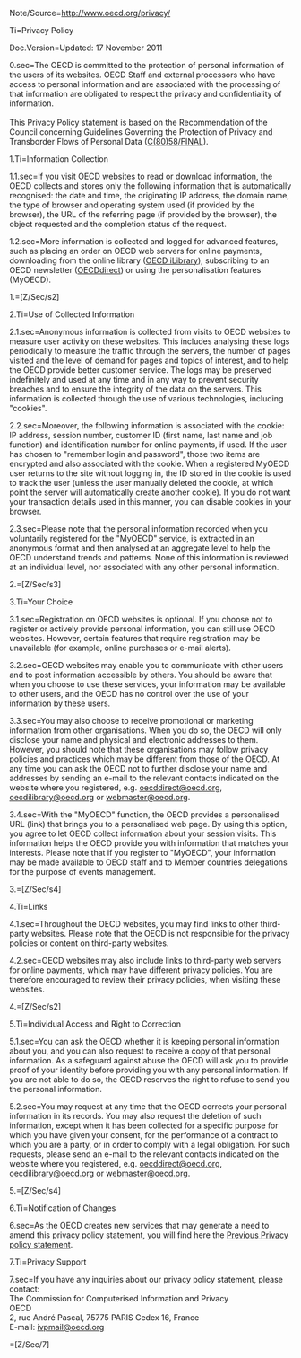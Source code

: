 Note/Source=http://www.oecd.org/privacy/

Ti=Privacy Policy

Doc.Version=Updated: 17 November 2011

0.sec=The OECD is committed to the protection of personal information of the users of its websites. OECD Staff and external processors who have access to personal information and are associated with the processing of that information are obligated to respect the privacy and confidentiality of information.<br /> <br /> This Privacy Policy statement is based on the Recommendation of the Council concerning Guidelines Governing the Protection of Privacy and Transborder Flows of Personal Data (<a href="http://acts.oecd.org/Public/Info.aspx?lang=en&infoRef=C%2880%2958/FINAL" target="_blank">C(80)58/FINAL</a>).

1.Ti=Information Collection

1.1.sec=If you visit OECD websites to read or download information, the OECD collects and stores only the following information that is automatically recognised: the date and time, the originating IP address, the domain name, the type of browser and operating system used (if provided by the browser), the URL of the referring page (if provided by the browser), the object requested and the completion status of the request.

1.2.sec=More information is collected and logged for advanced features, such as placing an order on OECD web servers for online payments, downloading from the online library (<a href="http://www.oecd-ilibrary.org/" target="_blank">OECD iLibrary</a>), subscribing to an OECD newsletter (<a href="http://www.oecd.org/document/54/0,3746,en_2649_201185_2699446_1_1_1_1,00.html">OECDdirect</a>) or using the personalisation features (MyOECD).

1.=[Z/Sec/s2]

2.Ti=Use of Collected Information

2.1.sec=Anonymous information is collected from visits to OECD websites to measure user activity on these websites. This includes analysing these logs periodically to measure the traffic through the servers, the number of pages visited and the level of demand for pages and topics of interest, and to help the OECD provide better customer service. The logs may be preserved indefinitely and used at any time and in any way to prevent security breaches and to ensure the integrity of the data on the servers. This information is collected through the use of various technologies, including "cookies".

2.2.sec=Moreover, the following information is associated with the cookie: IP address, session number, customer ID (first name, last name and job function) and identification number for online payments, if used. If the user has chosen to "remember login and password", those two items are encrypted and also associated with the cookie. When a registered MyOECD user returns to the site without logging in, the ID stored in the cookie is used to track the user (unless the user manually deleted the cookie, at which point the server will automatically create another cookie). If you do not want your transaction details used in this manner, you can disable cookies in your browser.

2.3.sec=Please note that the personal information recorded when you voluntarily registered for the "MyOECD" service, is extracted in an anonymous format and then analysed at an aggregate level to help the OECD understand trends and patterns. None of this information is reviewed at an individual level, nor associated with any other personal information.

2.=[Z/Sec/s3]

3.Ti=Your Choice

3.1.sec=Registration on OECD websites is optional. If you choose not to register or actively provide personal information, you can still use OECD websites. However, certain features that require registration may be unavailable (for example, online purchases or e-mail alerts).

3.2.sec=OECD websites may enable you to communicate with other users and to post information accessible by others. You should be aware that when you choose to use these services, your information may be available to other users, and the OECD has no control over the use of your information by these users.

3.3.sec=You may also choose to receive promotional or marketing information from other organisations. When you do so, the OECD will only disclose your name and physical and electronic addresses to them. However, you should note that these organisations may follow privacy policies and practices which may be different from those of the OECD. At any time you can ask the OECD not to further disclose your name and addresses by sending an e-mail to the relevant contacts indicated on the website where you registered, e.g. <a href="mailto:oecddirect@oecd.org">oecddirect@oecd.org</a>, <a href="mailto:oecdilibrary@oecd.org">oecdilibrary@oecd.org</a> or <a href="mailto:webmaster@oecd.org">webmaster@oecd.org</a>.

3.4.sec=With the "MyOECD" function, the OECD provides a personalised URL (link) that brings you to a personalised web page. By using this option, you agree to let OECD collect information about your session visits. This information helps the OECD provide you with information that matches your interests. Please note that if you register to "MyOECD", your information may be made available to OECD staff and to Member countries delegations for the purpose of events management.

3.=[Z/Sec/s4]

4.Ti=Links

4.1.sec=Throughout the OECD websites, you may find links to other third-party websites. Please note that the OECD is not responsible for the privacy policies or content on third-party websites.

4.2.sec=OECD websites may also include links to third-party web servers for online payments, which may have different privacy policies. You are therefore encouraged to review their privacy policies, when visiting these websites.

4.=[Z/Sec/s2]

5.Ti=Individual Access and Right to Correction

5.1.sec=You can ask the OECD whether it is keeping personal information about you, and you can also request to receive a copy of that personal information. As a safeguard against abuse the OECD will ask you to provide proof of your identity before providing you with any personal information. If you are not able to do so, the OECD reserves the right to refuse to send you the personal information.

5.2.sec=You may request at any time that the OECD corrects your personal information in its records. You may also request the deletion of such information, except when it has been collected for a specific purpose for which you have given your consent, for the performance of a contract to which you are a party, or in order to comply with a legal obligation. For such requests, please send an e-mail to the relevant contacts indicated on the website where you registered, e.g. <a href="mailto:oecddirect@oecd.org">oecddirect@oecd.org</a>, <a href="mailto:oecdilibrary@oecd.org">oecdilibrary@oecd.org</a> or <a href="mailto:webmaster@oecd.org">webmaster@oecd.org</a>.

5.=[Z/Sec/s4]

6.Ti=Notification of Changes

6.sec=As the OECD creates new services that may generate a need to amend this privacy policy statement, you will find here the <a href="http://www.oecd.org/document/49/0,3746,en_2649_201185_49041137_1_1_1_1,00.html">Previous Privacy policy statement</a>.

7.Ti=Privacy Support

7.sec=If you have any inquiries about our privacy policy statement, please contact:<br /> The Commission for Computerised Information and Privacy <br /> OECD<br /> 2, rue André Pascal, 75775 PARIS Cedex 16, France<br /> E-mail: ivpmail@oecd.org
  
=[Z/Sec/7]